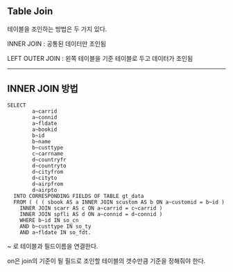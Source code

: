 ## Table Join
테이블을 조인하는 방법은 두 가지 있다.

INNER JOIN : 공통된 데이터만 조인됨

LEFT OUTER JOIN : 왼쪽 테이블을 기준 테이블로 두고 데이터가 조인됨

* * *
## INNER JOIN 방법
```abap
SELECT
        a~carrid
        a~connid
        a~fldate
        a~bookid
        b~id
        b~name
        b~custtype
        c~carrname
        d~countryfr
        d~countryto
        d~cityfrom
        d~cityto
        d~airpfrom
        d~airpto
  INTO CORRESPONDING FIELDS OF TABLE gt_data
  FROM ( ( ( sbook AS a INNER JOIN scustom AS b ON a~customid = b~id )
    INNER JOIN scarr AS c ON a~carrid = c~carrid )
    INNER JOIN spfli AS d ON a~connid = d~connid )
    WHERE b~id IN so_cn
    AND b~custtype IN so_ty
    AND a~fldate IN so_fdt.
```

~ 로 테이블과 필드이름을 연결한다.
    
on은 join의 기준이 될 필드로 조인할 테이블의 갯수만큼 기준을 정해줘야 한다.
